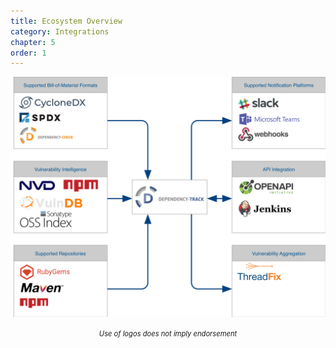 ```yaml
---
title: Ecosystem Overview
category: Integrations
chapter: 5
order: 1
---
```


![](../../images/integrations.png)
<center><i style="font-size:80%">Use of logos does not imply endorsement</i></center>